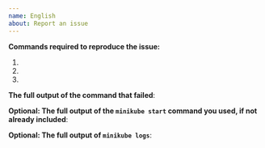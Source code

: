 ```yaml
---
name: English
about: Report an issue
---
```


**Commands required to reproduce the issue:** <!-- TIP: include your "minikube start" options -->

1.
2. 
3.

**The full output of the command that failed**: <!-- TIP: use "--alsologtostderr -v=1" for verbose logging -->



**Optional: The full output of the `minikube start` command you used, if not already included**:



**Optional: The full output of `minikube logs`**:
